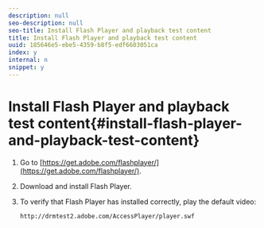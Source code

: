 ```yaml
---
description: null
seo-description: null
seo-title: Install Flash Player and playback test content
title: Install Flash Player and playback test content
uuid: 185646e5-ebe5-4359-b8f5-edf6603051ca
index: y
internal: n
snippet: y
---
```


# Install Flash Player and playback test content{#install-flash-player-and-playback-test-content}

1. Go to [https://get.adobe.com/flashplayer/](https://get.adobe.com/flashplayer/).
1. Download and install Flash Player.
1. To verify that Flash Player has installed correctly, play the default video:

   `http://drmtest2.adobe.com/AccessPlayer/player.swf`
